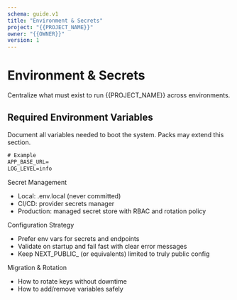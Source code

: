 ```yaml
---
schema: guide.v1
title: "Environment & Secrets"
project: "{{PROJECT_NAME}}"
owner: "{{OWNER}}"
version: 1
---
```


# Environment & Secrets

Centralize what must exist to run {{PROJECT_NAME}} across environments.

## Required Environment Variables
Document all variables needed to boot the system. Packs may extend this section.
```txt
# Example
APP_BASE_URL=
LOG_LEVEL=info
```
Secret Management
- Local: .env.local (never committed)
- CI/CD: provider secrets manager
- Production: managed secret store with RBAC and rotation policy

Configuration Strategy
- Prefer env vars for secrets and endpoints
- Validate on startup and fail fast with clear error messages
- Keep NEXT_PUBLIC_ (or equivalents) limited to truly public config

Migration & Rotation
- How to rotate keys without downtime
- How to add/remove variables safely
